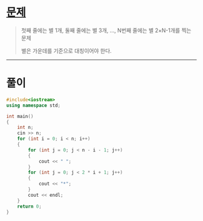 # [문제](https://www.acmicpc.net/problem/2442 "#2442번")
  
> 첫째 줄에는 별 1개, 둘째 줄에는 별 3개, ..., N번째 줄에는 별 2×N-1개를 찍는 문제
> 
> 별은 가운데를 기준으로 대칭이어야 한다.
<hr/>

# 풀이

```cpp
#include<iostream>
using namespace std;

int main()
{
    int n;
    cin >> n;
    for (int i = 0; i < n; i++)
    {
        for (int j = 0; j < n - i - 1; j++)
        {
            cout << " ";
        }
        for (int j = 0; j < 2 * i + 1; j++)
        {
            cout << "*";
        }
        cout << endl;
    }
    return 0;
}
```

